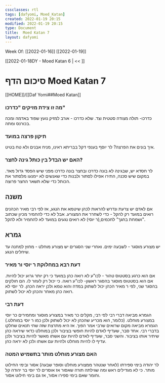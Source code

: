 ```yaml
---
cssclasses: rtl
tags: [dafyomi, Moed_Katan] 
created: 2022-01-19 20:15
modified: 2022-01-19 20:15
type: Document
title:  Moed Katan 7
layout: dafyomi
---
```

Week Of: [[2022-01-16]]
[[2022-01-19]]

[[2022-01-18DY - Moed Katan 6 | << ]] 

# סיכום הדף  Moed Katan 7

[[HOME]]/[[Daf Yomi##Moed Katan]]

###  מה זו צידת מזיקים "כדרכו"
כדרכו- תולה מצודה סטטית וצד. שלא כדרכו - אורב למזיק נועץ שפוד באדמה ומכה בכורנס ומתה.
### תיקון פרצה במועד
איך בונים את הפרצה? 
לר יוסף בענפי דקל
בבריתא ראינו, מניח אבנים ולא טח בטיט.
### האם יש הבדל בין כותל גינה לחצר?
לר חסדא יש, שבגינה לא בונה כדרכו ובחצר בונה כדרכו מפני שיש הפסד גדול מאד.
במקום שיש סכנה, התירו אפילו לסתור ולבנות כדי שאנשים לא יימנעו מלסתור את הכותל כדי שלא תשאר החצר פרוצה.
## משנה
אם לאדם יש צרעת ונדרש להראות לכהן שיטמא את הנגע, אז לפי רבי מאיר הכהנים רואים במועד רק להקל - כדי לשחרר את המצורע. אבל לא כדי להחמיר מכיון שכתוב "ושמחת בחגך"
לחכמים,(ר יוסי) לא רואים נגעים במועד לא להחמיר ולא להקל.
## גמרא
יש מצורע מוסגר - לשבעה ימים. ואחרי שני הסגרים יש מצורע מוחלט - מחוץ למחנה עד שיחלים הנגע.
### דעת רבא במחלוקת ר יוסי ור מאיר
 אם הוא כרגע בסטטוס טהור - לכו"ע לא רואה כהן במועד כי רק יותר גרוע יכול להיות.
אם הוא בסטטוס מוסגר בהסגר ראשון- לכו"ע רואה. כי יכול רק לעזור לו.
הם חולקים בהסגר שני, לפי ר מאיר הכהן יכול לשתוק במדה והוא טמא ולכן יראה הכהן. לר יוסי לא רואה כהן מאחר והכהן לא יכול לשתוק.

### דעת רבי
הגמרא מביאה דברי רבי לפי רבי, מקלים כר מאיר במצורע מוסגר ומחמירים כר יוסי במצורע מוחלט.
(כלומר, הוא מכריע שהכהן לא יכול לשתוק ולכן כמו ר יוסי במוחלט.)
הגמרא מביאה מקום שרואים שרבי אמר הפוך. אז היא מתרצת שזה שתי תנאים שחלקו בדברי רבי.
אחד סבר, שעדיף לאדם להיות חופשי בציבור ולכן במוחלט כדאי שיראה כהן שיתיר אותו בציבור. 
והשני סבר, שעדיף לאדם להיות עם אשתו מאשר להיות בציבור ולכן עדיף לו להיות מוחלט ולהיות עם אשתו ולכן לא יראה כהן.
### האם מצורע מוחלט מותר בתשמיש המטה
לר יהודה בימי ספירתו (לאחר שנטהר ממצורע מוחלט וסופר שבעה) אסור ובימי החילוט מותר.  כי לא מגדילים ראש ומה שגילתה תורה שאסור אז אוסרים
לר יוסי בר יהודה קל וחומר שאם בימי ספירו אסור, אז גם בימי חילוט אסור.
